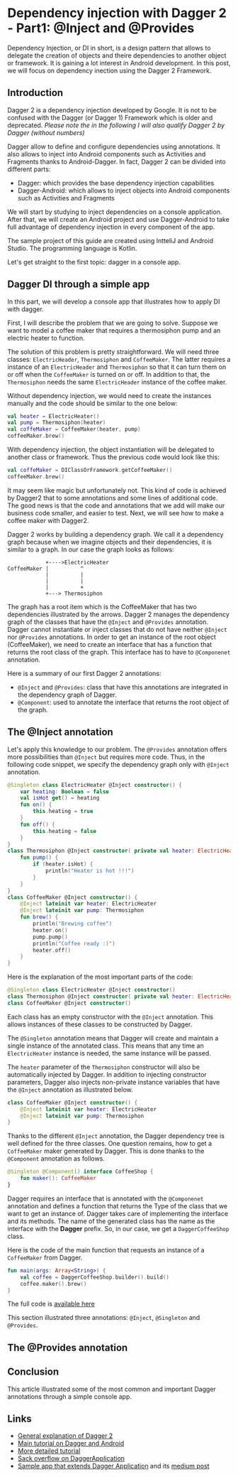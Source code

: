 # Dependency injection with Dagger 2 - Part1: @Inject and @Provides

Dependency Injection, or DI in short, is a design pattern that allows to delegate the creation of objects and theire dependencies to another object or framework. It is gaining a lot interest in Android development. In this post, we will focus on dependency inection using the Dagger 2 Framework.

## Introduction

Dagger 2 is a dependency injection developed by Google. It is not to be confused with the Dagger (or Dagger 1) Framework which is older and deprecated. _Please note the in the following I will also qualify Dagger 2 by Dagger (without numbers)_

Dagger allow to define and configure dependencies using annotations. It also allows to inject into Android components such as Activities and Fragments thanks to Android-Dagger. In fact, Dagger 2 can be divided into different parts:

- Dagger: which provides the base dependency injection capabilities
- Dagger-Android: which allows to inject objects into Android components such as Activities and Fragments

We will start by studying to inject dependencies on a console application. After that, we will create an Android project and use Dagger-Android to take full advantage of dependency injection in every component of the app.

The sample project of this guide are created using IntteliJ and Android Studio. The programming language is Kotlin.

Let's get straight to the first topic: dagger in a console app.

## Dagger DI through a simple app

In this part, we will develop a console app that illustrates how to apply DI with dagger.

First, I will describe the problem that we are going to solve. Suppose we want to model a coffee maker that requires a thermosiphon pump and an electric heater to function.

The solution of this problem is pretty straightforward. We will need three classes: `ElectricHeader`, `Thermosiphon` and `CoffeeMaker`. The latter requires a instance of an `ElectricHeader` and `Thermosiphon` so that it can turn them on or off when the `CoffeeMaker` is turned on or off. In addition to that, the `Thermosiphon` needs the same `ElectricHeader` instance of the coffee maker.

Without dependency injection, we would need to create the instances manually and the code should be similar to the one below:

```kotlin
val heater = ElectricHeater()
val pump = Thermosiphon(heater)
val coffeMaker = CoffeeMaker(heater, pump)
coffeeMaker.brew()
```

With dependency injection, the object instantiation will be delegated to another class or framework. Thus the previous code would look like this:

```kotlin
val coffeMaker = DIClassOrFramework.getCoffeeMaker()
coffeeMaker.brew()
```

It may seem like magic but unfortunately not. This kind of code is achieved by Dagger2 that to some annotations and some lines of additional code. The good news is that the code and annotations that we add will make our business code smaller, and easier to test. Next, we will see how to make a coffee maker with Dagger2.

Dagger 2 works by building a dependency graph. We call it a dependency graph because when we imagine objects and their dependencies, it is similar to a graph. In our case the graph looks as follows:

```
            +---->ElectricHeater
CoffeeMaker |          ^
            |          |
            |          |
            |          +
            +---> Thermosiphon
```

The graph has a root item which is the CoffeeMaker that has two dependencies illustrated by the arrows. Dagger 2 manages the dependency graph of the classes that have the `@Inject` and `@Provides` annotation. Dagger cannot instantiate or inject classes that do not have neither `@Inject` nor `@Provides` annotations. In order to get an instance of the root object (CoffeeMaker), we need to create an interface that has a function that returns the root class of the graph. This interface has to have to `@Componenet` annotation.

Here is a summary of our first Dagger 2 annotations:

- `@Inject` and `@Provides`: class that have this annotations are integrated in the dependency graph of Dagger.
- `@Component`: used to annotate the interface that returns the root object of the graph.

## The @Inject annotation

Let's apply this knowledge to our problem. The `@Provides` annotation offers more possibilities than `@Inject` but requires more code. Thus, in the following code snippet, we specify the dependency graph only with `@Inject` annotation.

```kotlin
@Singleton class ElectricHeater @Inject constructor() {
    var heating: Boolean = false
    val isHot get() = heating
    fun on() {
        this.heating = true
    }
    fun off() {
        this.heating = false
    }
}
class Thermosiphon @Inject constructor( private val heater: ElectricHeater ) {
    fun pump() {
        if (heater.isHot) {
            println("Heater is hot !!!")
        }
    }
}
class CoffeeMaker @Inject constructor() {
    @Inject lateinit var heater: ElectricHeater
    @Inject lateinit var pump: Thermosiphon
    fun brew() {
        println("Brewing coffee")
        heater.on()
        pump.pump()
        println("Coffee ready :)")
        heater.off()
    }
}
```

Here is the explanation of the most important parts of the code:

```kotlin
@Singleton class ElectricHeater @Inject constructor()
class Thermosiphon @Inject constructor( private val heater: ElectricHeater )
class CoffeeMaker @Inject constructor()
```

Each class has an empty constructor with the `@Inject` annotation. This allows instances of these classes to be constructed by Dagger.

The `@Singleton` annotation means that Dagger will create and maintain a single instance of the annotated class. This means that any time an `ElectricHeater` instance is needed, the same instance will be passed.

The `heater` parameter of the `Thermosiphon` constructor will also be automatically injected by Dagger. In addition to injecting constructor parameters, Dagger also injects non-private instance variables that have the `@Inject` annotation as illustrated below.

```kotlin
class CoffeeMaker @Inject constructor() {
    @Inject lateinit var heater: ElectricHeater
    @Inject lateinit var pump: Thermosiphon
}
```

Thanks to the different `@Inject` annotation, the Dagger dependency tree is well defined for the three classes. One question remains, how to get a `CoffeeMaker` maker generated by Dagger. This is done thanks to the `@Component` annotation as follows.

```kotlin
@Singleton @Component() interface CoffeeShop {
    fun maker(): CoffeeMaker
}
```

Dagger requires an interface that is annotated with the `@Componenet` annotation and defines a function that returns the Type of the class that we want to get an instance of. Dagger takes care of implementing the interface and its methods. The name of the generated class has the name as the interface with the **Dagger** prefix. So, in our case, we get a `DaggerCoffeeShop` class.

Here is the code of the main function that requests an instance of a `CoffeeMaker` from Dagger.

```kotlin
fun main(args: Array<String>) {
    val coffee = DaggerCoffeeShop.builder().build()
    coffee.maker().brew()
}
```

The full code is [available here](https://github.com/yostane/dagger2_android_tutorial/blob/master/dagger-console-app/src/main/kotlin/Main.kt)

This section illustrated three annotations: `@Inject`, `@Singleton` and `@Provides`.

## The @Provides annotation

## Conclusion

This article illustrated some of the most common and important Dagger annotations through a simple console app.

## Links

- [General explanation of Dagger 2](http://www.vogella.com/tutorials/Dagger/article.html)
- [Main tutorial on Dagger and Android](https://google.github.io/dagger/android)
- [More detailed tutorial](https://github.com/Vovaxo/sample-dagger2)
- [Sack overflow on DaggerApplication](https://stackoverflow.com/questions/49589467/how-to-work-with-daggerapplication-and-daggerappcompatactivity)
- [Sample app that extends Dagger Application](https://github.com/iammert/dagger-android-injection) and its [medium post](https://medium.com/@iammert/new-android-injector-with-dagger-2-part-1-8baa60152abe)
